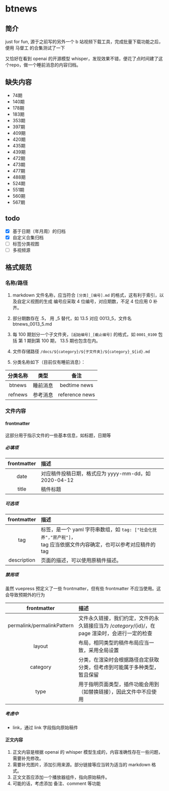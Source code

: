 # btnews

## 简介
just for fun, 源于之前写的另外一个 b 站视频下载工具，完成批量下载功能之后，便用 马督工 的合集测试了一下

又恰好在看到 openai 的开源模型 whisper，发现效果不错，便花了点时间建了这个repo，做一个睡前消息的内容归档。

## 缺失内容
- 74期
- 140期
- 178期
- 183期
- 353期
- 397期
- 409期
- 420期
- 435期
- 439期
- 472期
- 473期
- 477期
- 488期
- 524期
- 551期
- 560期
- 567期
## todo

- [x] 基于日期（年月周）的归档
- [x] 自定义合集归档
- [ ] 标签分类视图
- [ ] 多视频源

## 格式规范
### 名称/路径
1. markdown 文件名称，应当符合 `[分类]_[编号].md` 的格式，这有利于索引，以及自定义视图的生成
    编号应采取 4 位编号，对应期数，不足 4 位应用 0 补齐。
2. 部分期数存在 .5， 用 _5 替代，如 13.5 对应 0013_5，文件名 btnews_0013_5.md

3. 每 100 期划分一个子文件夹，`[起始编号]_[截止编号]` 的格式，如 `0001_0100` 包括 第 1 期到第 100 期， 13.5 期也包含在内。

5. 文件存储路径 `/docs/${category}/${子文件夹}/${category}_${id}.md`

6. 分类名称如下（目前仅有睡前消息）：

|   分类名称    |  类型   |       备注       |
   |:---------:|:-----:|:--------------:|
|  btnews   | 睡前消息  |  bedtime news  |
|  refnews  | 参考消息  | reference news |

### 文件内容

#### frontmatter
这部分用于指示文件的一些基本信息，如标题，日期等

##### 必填项

| frontmatter | 描述                                    |
|:-----------:|:--------------------------------------|
|    date     | 对应稿件投稿日期，格式应为 yyyy-mm-dd，如 2020-04-12 |
|    title    | 稿件标题                                  |

##### 可选项

| frontmatter | 描述                                                                            |
|:-----------:|:------------------------------------------------------------------------------|
|     tag     | 标签，是一个 yaml 字符串数组，如 `tag: ["社会化抚养","房产税"]`，<br/>tag 应当依据文件内容确定，也可以参考对应稿件的 tag |
| description | 页面的描述，可以使用原稿件描述。                                                              |

##### 禁用项
虽然 vuepress 预定义了一些 frontmatter，但有些 frontmatter 不应当使用。这会导致预期外的行为

|        frontmatter         | 描述                                                             |
|:--------------------------:|:---------------------------------------------------------------|
| permalink/permalinkPattern | 文件永久链接，我们约定，文件的永久链接应当为 /${category}/${id}/，在 page 渲染时，会进行一定的检查 |
|           layout           | 布局，相同类型的稿件布局应当一致，采用全局设置                                        |
|          category          | 分类，在渲染时会根据路径自定获取分类，但考虑到可能属于多种类型，暂且保留                           |
|            type            | 用于指明页面类型，插件功能会用到（如替换链接），因此文件中不应使用                              |

##### 考虑中
- link，通过 link 字段指向原始稿件

#### 正文内容
1. 正文内容是根据 openai 的 whisper 模型生成的，内容准确性存在一些问题，需要补充修改。
2. 需要补充图片，添加引用来源。部分链接等应当转为适当的 markdown 格式。
3. 正文文首应添加一个播放器组件，指向原始稿件。
4. 可能的话，考虑添加 备注、comment 等功能
